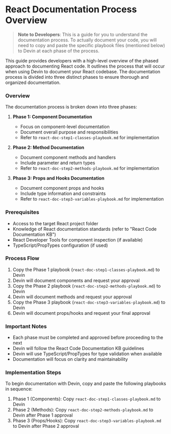 # React Documentation Process Overview

> **Note to Developers**: This is a guide for you to understand the documentation process. To actually document your code, you will need to copy and paste the specific playbook files (mentioned below) to Devin at each phase of the process.

This guide provides developers with a high-level overview of the phased approach to documenting React code. It outlines the process that will occur when using Devin to document your React codebase. The documentation process is divided into three distinct phases to ensure thorough and organized documentation.

### Overview

The documentation process is broken down into three phases:

1. **Phase 1: Component Documentation**
   - Focus on component-level documentation
   - Document overall purpose and responsibilities
   - Refer to `react-doc-step1-classes-playbook.md` for implementation

2. **Phase 2: Method Documentation**
   - Document component methods and handlers
   - Include parameter and return types
   - Refer to `react-doc-step2-methods-playbook.md` for implementation

3. **Phase 3: Props and Hooks Documentation**
   - Document component props and hooks
   - Include type information and constraints
   - Refer to `react-doc-step3-variables-playbook.md` for implementation

### Prerequisites
- Access to the target React project folder
- Knowledge of React documentation standards (refer to "React Code Documentation KB")
- React Developer Tools for component inspection (if available)
- TypeScript/PropTypes configuration (if used)

### Process Flow
1. Copy the Phase 1 playbook (`react-doc-step1-classes-playbook.md`) to Devin
2. Devin will document components and request your approval
3. Copy the Phase 2 playbook (`react-doc-step2-methods-playbook.md`) to Devin
4. Devin will document methods and request your approval
5. Copy the Phase 3 playbook (`react-doc-step3-variables-playbook.md`) to Devin
6. Devin will document props/hooks and request your final approval

### Important Notes
- Each phase must be completed and approved before proceeding to the next
- Devin will follow the React Code Documentation KB guidelines
- Devin will use TypeScript/PropTypes for type validation when available
- Documentation will focus on clarity and maintainability

### Implementation Steps
To begin documentation with Devin, copy and paste the following playbooks in sequence:
1. Phase 1 (Components): Copy `react-doc-step1-classes-playbook.md` to Devin
2. Phase 2 (Methods): Copy `react-doc-step2-methods-playbook.md` to Devin after Phase 1 approval
3. Phase 3 (Props/Hooks): Copy `react-doc-step3-variables-playbook.md` to Devin after Phase 2 approval

